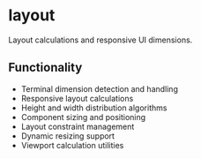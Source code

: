 # layout

Layout calculations and responsive UI dimensions.

## Functionality
- Terminal dimension detection and handling
- Responsive layout calculations
- Height and width distribution algorithms
- Component sizing and positioning
- Layout constraint management
- Dynamic resizing support
- Viewport calculation utilities
